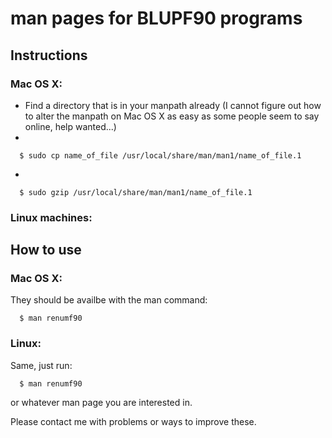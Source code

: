 # man pages for BLUPF90 programs

## Instructions

### Mac OS X:

- Find a directory that is in your manpath already (I cannot figure out how to 
alter the manpath on Mac OS X as easy as some people seem to say online, help wanted...)
- 
``` 
  $ sudo cp name_of_file /usr/local/share/man/man1/name_of_file.1
```
-
```
  $ sudo gzip /usr/local/share/man/man1/name_of_file.1
```

### Linux machines:


## How to use

### Mac OS X:

They should be availbe with the man command:

```
  $ man renumf90
```

### Linux:

Same, just run:

```
  $ man renumf90
```

or whatever man page you are interested in.

Please contact me with problems or ways to improve these. 
